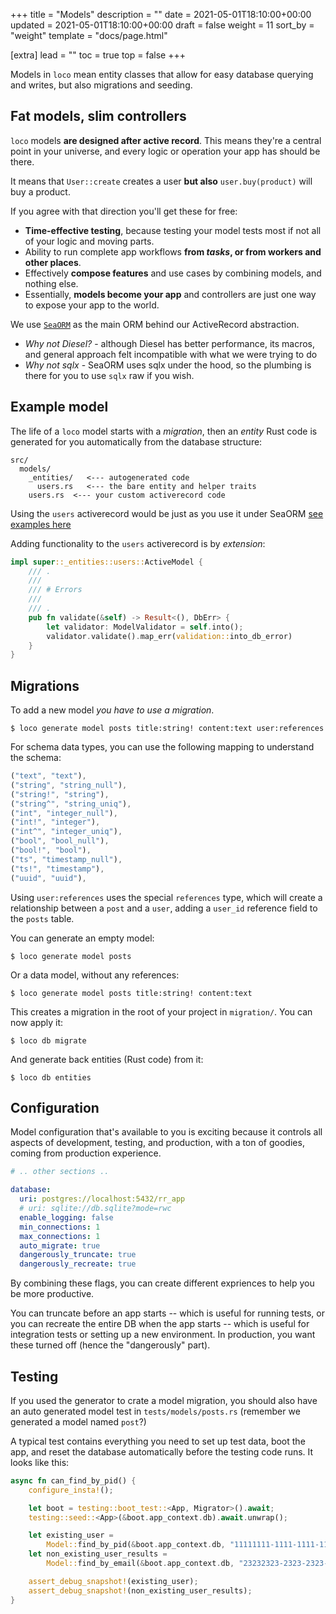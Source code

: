+++
title = "Models"
description = ""
date = 2021-05-01T18:10:00+00:00
updated = 2021-05-01T18:10:00+00:00
draft = false
weight = 11
sort_by = "weight"
template = "docs/page.html"

[extra]
lead = ""
toc = true
top = false
+++

Models in `loco` mean entity classes that allow for easy database querying and writes, but also migrations and seeding.

## Fat models, slim controllers

`loco` models **are designed after active record**. This means they're a central point in your universe, and every logic or operation your app has should be there.

It means that `User::create` creates a user **but also** `user.buy(product)` will buy a product.

If you agree with that direction you'll get these for free:

- **Time-effective testing**, because testing your model tests most if not all of your logic and moving parts.
- Ability to run complete app workflows **from _tasks_, or from workers and other places**.
- Effectively **compose features** and use cases by combining models, and nothing else.
- Essentially, **models become your app** and controllers are just one way to expose your app to the world.

We use [`SeaORM`](https://www.sea-ql.org/SeaORM/) as the main ORM behind our ActiveRecord abstraction.

- _Why not Diesel?_ - although Diesel has better performance, its macros, and general approach felt incompatible with what we were trying to do
- _Why not sqlx_ - SeaORM uses sqlx under the hood, so the plumbing is there for you to use `sqlx` raw if you wish.

## Example model

The life of a `loco` model starts with a _migration_, then an _entity_ Rust code is generated for you automatically from the database structure:

```
src/
  models/
    _entities/   <--- autogenerated code
      users.rs   <--- the bare entity and helper traits
    users.rs  <--- your custom activerecord code
```

Using the `users` activerecord would be just as you use it under SeaORM [see examples here](https://www.sea-ql.org/SeaORM/docs/next/basic-crud/select/)

Adding functionality to the `users` activerecord is by _extension_:

```rust
impl super::_entities::users::ActiveModel {
    /// .
    ///
    /// # Errors
    ///
    /// .
    pub fn validate(&self) -> Result<(), DbErr> {
        let validator: ModelValidator = self.into();
        validator.validate().map_err(validation::into_db_error)
    }
}
```

## Migrations

To add a new model _you have to use a migration_.

```
$ loco generate model posts title:string! content:text user:references
```

For schema data types, you can use the following mapping to understand the schema:

```rust
("text", "text"),
("string", "string_null"),
("string!", "string"),
("string^", "string_uniq"),
("int", "integer_null"),
("int!", "integer"),
("int^", "integer_uniq"),
("bool", "bool_null"),
("bool!", "bool"),
("ts", "timestamp_null"),
("ts!", "timestamp"),
("uuid", "uuid"),
```


Using `user:references` uses the special `references` type, which will create a relationship between a `post` and a `user`, adding a `user_id` reference field to the `posts` table.

You can generate an empty model:

```
$ loco generate model posts
```

Or a data model, without any references:

```
$ loco generate model posts title:string! content:text
```

This creates a migration in the root of your project in `migration/`.
You can now apply it:

```
$ loco db migrate
```

And generate back entities (Rust code) from it:

```
$ loco db entities
```

## Configuration

Model configuration that's available to you is exciting because it controls all aspects of development, testing, and production, with a ton of goodies, coming from production experience.

```yaml
# .. other sections ..

database:
  uri: postgres://localhost:5432/rr_app
  # uri: sqlite://db.sqlite?mode=rwc
  enable_logging: false
  min_connections: 1
  max_connections: 1
  auto_migrate: true
  dangerously_truncate: true
  dangerously_recreate: true
```

By combining these flags, you can create different expriences to help you be more productive.

You can truncate before an app starts -- which is useful for running tests, or you can recreate the entire DB when the app starts -- which is useful for integration tests or setting up a new environment. In production, you want these turned off (hence the "dangerously" part).

## Testing

If you used the generator to crate a model migration, you should also have an auto generated model test in `tests/models/posts.rs` (remember we generated a model named `post`?)

A typical test contains everything you need to set up test data, boot the app, and reset the database automatically before the testing code runs. It looks like this:

```rust
async fn can_find_by_pid() {
    configure_insta!();

    let boot = testing::boot_test::<App, Migrator>().await;
    testing::seed::<App>(&boot.app_context.db).await.unwrap();

    let existing_user =
        Model::find_by_pid(&boot.app_context.db, "11111111-1111-1111-1111-111111111111").await;
    let non_existing_user_results =
        Model::find_by_email(&boot.app_context.db, "23232323-2323-2323-2323-232323232323").await;

    assert_debug_snapshot!(existing_user);
    assert_debug_snapshot!(non_existing_user_results);
}
```
